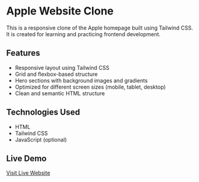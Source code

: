 # Apple Website Clone

This is a responsive clone of the Apple homepage built using Tailwind CSS.  
It is created for learning and practicing frontend development.

## Features

- Responsive layout using Tailwind CSS
- Grid and flexbox-based structure
- Hero sections with background images and gradients
- Optimized for different screen sizes (mobile, tablet, desktop)
- Clean and semantic HTML structure

## Technologies Used

- HTML
- Tailwind CSS
- JavaScript (optional)

## Live Demo

[Visit Live Website](https://t1w67vkp-5500.inc1.devtunnels.ms/) 

